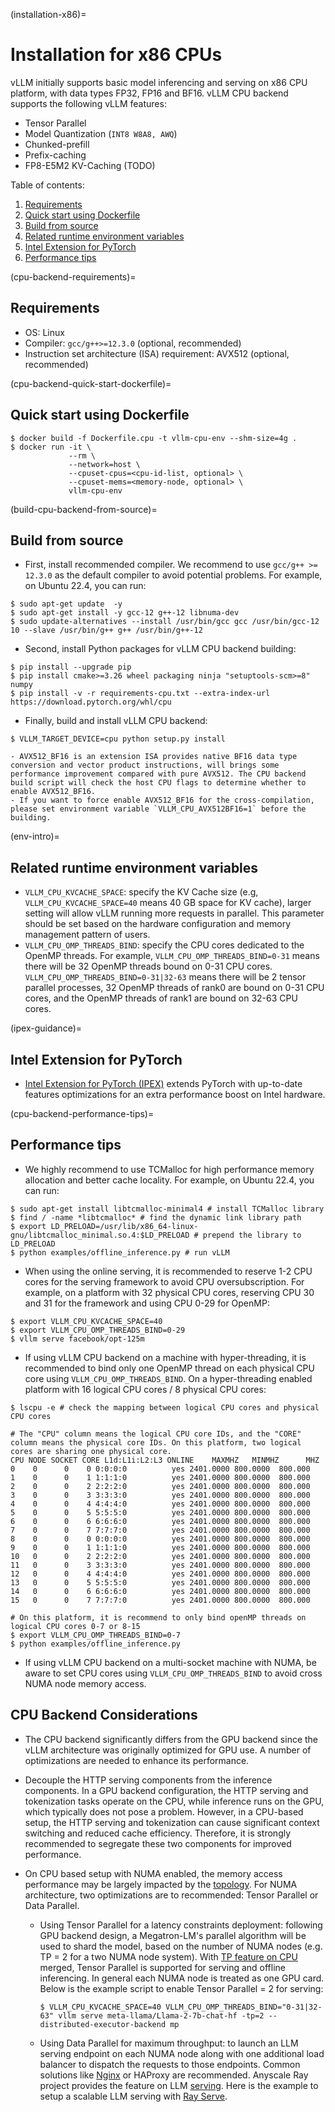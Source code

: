 (installation-x86)=

# Installation for x86 CPUs

vLLM initially supports basic model inferencing and serving on x86 CPU platform, with data types FP32, FP16 and BF16. vLLM CPU backend supports the following vLLM features:

- Tensor Parallel
- Model Quantization (`INT8 W8A8, AWQ`)
- Chunked-prefill
- Prefix-caching
- FP8-E5M2 KV-Caching (TODO)

Table of contents:

1. [Requirements](#cpu-backend-requirements)
2. [Quick start using Dockerfile](#cpu-backend-quick-start-dockerfile)
3. [Build from source](#build-cpu-backend-from-source)
4. [Related runtime environment variables](#env-intro)
5. [Intel Extension for PyTorch](#ipex-guidance)
6. [Performance tips](#cpu-backend-performance-tips)

(cpu-backend-requirements)=

## Requirements

- OS: Linux
- Compiler: `gcc/g++>=12.3.0` (optional, recommended)
- Instruction set architecture (ISA) requirement: AVX512 (optional, recommended)

(cpu-backend-quick-start-dockerfile)=

## Quick start using Dockerfile

```console
$ docker build -f Dockerfile.cpu -t vllm-cpu-env --shm-size=4g .
$ docker run -it \
             --rm \
             --network=host \
             --cpuset-cpus=<cpu-id-list, optional> \
             --cpuset-mems=<memory-node, optional> \
             vllm-cpu-env
```

(build-cpu-backend-from-source)=

## Build from source

- First, install recommended compiler. We recommend to use `gcc/g++ >= 12.3.0` as the default compiler to avoid potential problems. For example, on Ubuntu 22.4, you can run:

```console
$ sudo apt-get update  -y
$ sudo apt-get install -y gcc-12 g++-12 libnuma-dev
$ sudo update-alternatives --install /usr/bin/gcc gcc /usr/bin/gcc-12 10 --slave /usr/bin/g++ g++ /usr/bin/g++-12
```

- Second, install Python packages for vLLM CPU backend building:

```console
$ pip install --upgrade pip
$ pip install cmake>=3.26 wheel packaging ninja "setuptools-scm>=8" numpy
$ pip install -v -r requirements-cpu.txt --extra-index-url https://download.pytorch.org/whl/cpu
```

- Finally, build and install vLLM CPU backend:

```console
$ VLLM_TARGET_DEVICE=cpu python setup.py install
```

```{note}
- AVX512_BF16 is an extension ISA provides native BF16 data type conversion and vector product instructions, will brings some performance improvement compared with pure AVX512. The CPU backend build script will check the host CPU flags to determine whether to enable AVX512_BF16.
- If you want to force enable AVX512_BF16 for the cross-compilation, please set environment variable `VLLM_CPU_AVX512BF16=1` before the building.
```

(env-intro)=

## Related runtime environment variables

- `VLLM_CPU_KVCACHE_SPACE`: specify the KV Cache size (e.g, `VLLM_CPU_KVCACHE_SPACE=40` means 40 GB space for KV cache), larger setting will allow vLLM running more requests in parallel. This parameter should be set based on the hardware configuration and memory management pattern of users.
- `VLLM_CPU_OMP_THREADS_BIND`: specify the CPU cores dedicated to the OpenMP threads. For example, `VLLM_CPU_OMP_THREADS_BIND=0-31` means there will be 32 OpenMP threads bound on 0-31 CPU cores. `VLLM_CPU_OMP_THREADS_BIND=0-31|32-63` means there will be 2 tensor parallel processes, 32 OpenMP threads of rank0 are bound on 0-31 CPU cores, and the OpenMP threads of rank1 are bound on 32-63 CPU cores.

(ipex-guidance)=

## Intel Extension for PyTorch

- [Intel Extension for PyTorch (IPEX)](https://github.com/intel/intel-extension-for-pytorch) extends PyTorch with up-to-date features optimizations for an extra performance boost on Intel hardware.

(cpu-backend-performance-tips)=

## Performance tips

- We highly recommend to use TCMalloc for high performance memory allocation and better cache locality. For example, on Ubuntu 22.4, you can run:

```console
$ sudo apt-get install libtcmalloc-minimal4 # install TCMalloc library
$ find / -name *libtcmalloc* # find the dynamic link library path
$ export LD_PRELOAD=/usr/lib/x86_64-linux-gnu/libtcmalloc_minimal.so.4:$LD_PRELOAD # prepend the library to LD_PRELOAD
$ python examples/offline_inference.py # run vLLM
```

- When using the online serving, it is recommended to reserve 1-2 CPU cores for the serving framework to avoid CPU oversubscription. For example, on a platform with 32 physical CPU cores, reserving CPU 30 and 31 for the framework and using CPU 0-29 for OpenMP:

```console
$ export VLLM_CPU_KVCACHE_SPACE=40
$ export VLLM_CPU_OMP_THREADS_BIND=0-29
$ vllm serve facebook/opt-125m
```

- If using vLLM CPU backend on a machine with hyper-threading, it is recommended to bind only one OpenMP thread on each physical CPU core using `VLLM_CPU_OMP_THREADS_BIND`. On a hyper-threading enabled platform with 16 logical CPU cores / 8 physical CPU cores:

```console
$ lscpu -e # check the mapping between logical CPU cores and physical CPU cores

# The "CPU" column means the logical CPU core IDs, and the "CORE" column means the physical core IDs. On this platform, two logical cores are sharing one physical core.
CPU NODE SOCKET CORE L1d:L1i:L2:L3 ONLINE    MAXMHZ   MINMHZ      MHZ
0    0      0    0 0:0:0:0          yes 2401.0000 800.0000  800.000
1    0      0    1 1:1:1:0          yes 2401.0000 800.0000  800.000
2    0      0    2 2:2:2:0          yes 2401.0000 800.0000  800.000
3    0      0    3 3:3:3:0          yes 2401.0000 800.0000  800.000
4    0      0    4 4:4:4:0          yes 2401.0000 800.0000  800.000
5    0      0    5 5:5:5:0          yes 2401.0000 800.0000  800.000
6    0      0    6 6:6:6:0          yes 2401.0000 800.0000  800.000
7    0      0    7 7:7:7:0          yes 2401.0000 800.0000  800.000
8    0      0    0 0:0:0:0          yes 2401.0000 800.0000  800.000
9    0      0    1 1:1:1:0          yes 2401.0000 800.0000  800.000
10   0      0    2 2:2:2:0          yes 2401.0000 800.0000  800.000
11   0      0    3 3:3:3:0          yes 2401.0000 800.0000  800.000
12   0      0    4 4:4:4:0          yes 2401.0000 800.0000  800.000
13   0      0    5 5:5:5:0          yes 2401.0000 800.0000  800.000
14   0      0    6 6:6:6:0          yes 2401.0000 800.0000  800.000
15   0      0    7 7:7:7:0          yes 2401.0000 800.0000  800.000

# On this platform, it is recommend to only bind openMP threads on logical CPU cores 0-7 or 8-15
$ export VLLM_CPU_OMP_THREADS_BIND=0-7
$ python examples/offline_inference.py
```

- If using vLLM CPU backend on a multi-socket machine with NUMA, be aware to set CPU cores using `VLLM_CPU_OMP_THREADS_BIND` to avoid cross NUMA node memory access.

## CPU Backend Considerations

- The CPU backend significantly differs from the GPU backend since the vLLM architecture was originally optimized for GPU use. A number of optimizations are needed to enhance its performance.

- Decouple the HTTP serving components from the inference components. In a GPU backend configuration, the HTTP serving and tokenization tasks operate on the CPU, while inference runs on the GPU, which typically does not pose a problem. However, in a CPU-based setup, the HTTP serving and tokenization can cause significant context switching and reduced cache efficiency. Therefore, it is strongly recommended to segregate these two components for improved performance.

- On CPU based setup with NUMA enabled, the memory access performance may be largely impacted by the [topology](https://github.com/intel/intel-extension-for-pytorch/blob/main/docs/tutorials/performance_tuning/tuning_guide.md#non-uniform-memory-access-numa). For NUMA architecture, two optimizations are to recommended: Tensor Parallel or Data Parallel.

  - Using Tensor Parallel for a latency constraints deployment: following GPU backend design, a Megatron-LM's parallel algorithm will be used to shard the model, based on the number of NUMA nodes (e.g. TP = 2 for a two NUMA node system). With [TP feature on CPU](gh-pr:6125) merged, Tensor Parallel is supported for serving and offline inferencing. In general each NUMA node is treated as one GPU card. Below is the example script to enable Tensor Parallel = 2 for serving:

    ```console
    $ VLLM_CPU_KVCACHE_SPACE=40 VLLM_CPU_OMP_THREADS_BIND="0-31|32-63" vllm serve meta-llama/Llama-2-7b-chat-hf -tp=2 --distributed-executor-backend mp
    ```

  - Using Data Parallel for maximum throughput: to launch an LLM serving endpoint on each NUMA node along with one additional load balancer to dispatch the requests to those endpoints. Common solutions like [Nginx](#nginxloadbalancer) or HAProxy are recommended. Anyscale Ray project provides the feature on LLM [serving](https://docs.ray.io/en/latest/serve/index.html). Here is the example to setup a scalable LLM serving with [Ray Serve](https://github.com/intel/llm-on-ray/blob/main/docs/setup.md).
